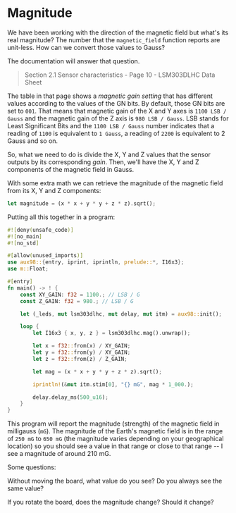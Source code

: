 # Magnitude

We have been working with the direction of the magnetic field but what's its real magnitude? The
number that the `magnetic_field` function reports are unit-less. How can we convert those values to
Gauss?

The documentation will answer that question.

> Section 2.1 Sensor characteristics - Page 10 - LSM303DLHC Data Sheet

The table in that page shows a *magnetic gain setting* that has different values according to the
values of the GN bits. By default, those GN bits are set to `001`. That means that magnetic gain of
the X and Y axes is `1100 LSB / Gauss` and the magnetic gain of the Z axis is `980 LSB / Gauss`. LSB
stands for Least Significant Bits and the `1100 LSB / Gauss` number indicates that a reading of
`1100` is equivalent to `1 Gauss`, a reading of `2200` is equivalent to 2 Gauss and so on.

So, what we need to do is divide the X, Y and Z values that the sensor outputs by its corresponding
*gain*. Then, we'll have the X, Y and Z components of the magnetic field in Gauss.

With some extra math we can retrieve the magnitude of the magnetic field from its X, Y and Z
components:

``` rust
let magnitude = (x * x + y * y + z * z).sqrt();
```

Putting all this together in a program:

``` rust
#![deny(unsafe_code)]
#![no_main]
#![no_std]

#[allow(unused_imports)]
use aux98::{entry, iprint, iprintln, prelude::*, I16x3};
use m::Float;

#[entry]
fn main() -> ! {
    const XY_GAIN: f32 = 1100.; // LSB / G
    const Z_GAIN: f32 = 980.; // LSB / G

    let (_leds, mut lsm303dlhc, mut delay, mut itm) = aux98::init();

    loop {
        let I16x3 { x, y, z } = lsm303dlhc.mag().unwrap();

        let x = f32::from(x) / XY_GAIN;
        let y = f32::from(y) / XY_GAIN;
        let z = f32::from(z) / Z_GAIN;

        let mag = (x * x + y * y + z * z).sqrt();

        iprintln!(&mut itm.stim[0], "{} mG", mag * 1_000.);

        delay.delay_ms(500_u16);
    }
}
```

This program will report the magnitude (strength) of the magnetic field in milligauss (`mG`). The
magnitude of the Earth's magnetic field is in the range of `250 mG` to `650 mG` (the magnitude
varies depending on your geographical location) so you should see a value in that range or close to
that range -- I see a magnitude of around 210 mG.

Some questions:

Without moving the board, what value do you see? Do you always see the same value?

If you rotate the board, does the magnitude change? Should it change?
